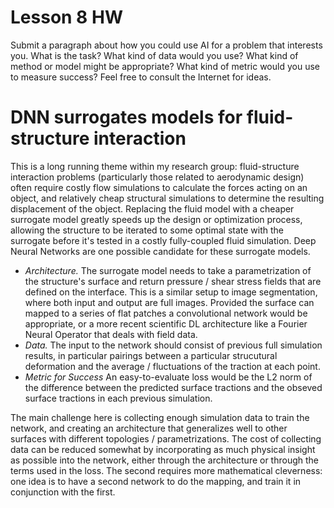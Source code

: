 # Lesson 8 HW
Submit a paragraph about how you could use AI for a problem that interests you. What is the task? What kind of data would you use? What kind of method or model might be appropriate? What kind of metric would you use to measure success? Feel free to consult the Internet for ideas.

# DNN surrogates models for fluid-structure interaction
This is a long running theme within my research group: fluid-structure interaction problems (particularly those related to aerodynamic design) often require costly flow simulations to calculate the forces acting on an object, and relatively cheap structural simulations to determine the resulting displacement of the object. Replacing the fluid model with a cheaper surrogate model greatly speeds up the design or optimization process, allowing the structure to be iterated to some optimal state with the surrogate before it's tested in a costly fully-coupled fluid simulation. Deep Neural Networks are one possible candidate for these surrogate models.

 - *Architecture.* The surrogate model needs to take a parametrization of the structure's surface and return pressure / shear stress fields that are defined on the interface. This is a similar setup to image segmentation, where both input and output are full images. Provided the surface can mapped to a series of flat patches a convolutional network would be appropriate, or a more recent scientific DL architecture like a Fourier Neural Operator that deals with field data.
  - *Data.* The input to the network should consist of previous full simulation results, in particular pairings between a particular strucutural deformation and the average / fluctuations of the traction at each point.
  - *Metric for Success* An easy-to-evaluate loss would be the L2 norm of the difference between the predicted surface tractions and the obseved surface tractions in each previous simulation. 

The main challenge here is collecting enough simulation data to train the network, and creating an architecture that generalizes well to other surfaces with different topologies / parametrizations. The cost of collecting data can be reduced somewhat by incorporating as much physical insight as possible into the network, either through the architecture or through the terms used in the loss. The second requires more mathematical cleverness: one idea is to have a second network to do the mapping, and train it in conjunction with the first.
